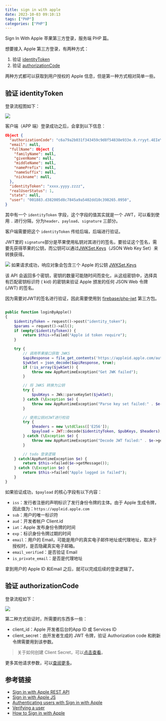 ```yaml
---
title: sign in with apple
date: 2023-10-03 09:10:13
tags: ["PHP"]
categories: ["PHP"]
---
```


Sign In With Apple 苹果第三方登录，服务端 PHP 篇。

<!-- more -->

想要接入 Apple 第三方登录，有两种方式：
1. 验证 [identityToken](https://developer.apple.com/documentation/sign_in_with_apple/sign_in_with_apple_rest_api/authenticating_users_with_sign_in_with_apple)
2. 验证 [authorizationCode](https://developer.apple.com/documentation/sign_in_with_apple/sign_in_with_apple_rest_api/verifying_a_user)

两种方式都可以获取到用户授权的 Apple 信息，但是第一种方式相对简单一些。

## 验证 identityToken

登录流程图如下：

![](https://docs-assets.developer.apple.com/published/190373199a/sign-in-with-apple-2~dark@2x.png)

客户端（APP 端）登录成功之后，会拿到以下信息：

```json
Object {
  "authorizationCode": "c6a79a2b031f343459c9d8f54838e933e.0.rryyt.4EIeY2_SW6qw1fphfGIZ-A",
  "email": null,
  "fullName": Object {
    "familyName": null,
    "givenName": null,
    "middleName": null,
    "namePrefix": null,
    "nameSuffix": null,
    "nickname": null,
  },
  "identityToken": "xxxx.yyyy.zzzz",
  "realUserStatus": 1,
  "state": null,
  "user": "001883.d382005d8c7845a9a5402dd10c398265.0950",
}
```

其中有一个 `identityToken` 字段，这个字段的值其实就是一个 JWT，可以看到使用 `.` 进行分隔，分为`header`、`payload`、`signature` 三部分。

客户端需要把这个 `identityToken` 传给后端，后端进行验证。

JWT里的 `signature`部分是苹果使用私钥对其进行的签名，要验证这个签名，需要先获得苹果的公钥，而公钥可以通过[JWKSet.Keys](https://appleid.apple.com/auth/keys)（JSON Web Key Set）来转换获得。

![](https://cdn.jsdelivr.net/gh/0xAiKang/CDN/blog/images/20231002165733.png)
如果请求成功，响应对象会包含三个 Apple 的公钥 [JWKSet.Keys](https://developer.apple.com/documentation/sign_in_with_apple/jwkset/keys)

该 API 会返回多个密钥，密钥的数量可能随时间而变化，从这组密钥中，选择具有匹配密钥标识符 ( kid) 的密钥来验证 Apple 颁发的任何 JSON Web 令牌 (JWT) 的签名。

因为需要对JWT的签名进行验证，因此需要使用到 [firebase/php-jwt](https://github.com/firebase/php-jwt) 第三方包。
```php

public function loginByApple()
{
    $identityToken = request()->post("identity_token");
    $params = request()->all();
    if (empty($identityToken)) {
        return $this->failed("Apple id token require");
    }

    try {
        // 调用苹果接口获取 JWKS
        $apiResponse = file_get_contents('https://appleid.apple.com/auth/keys');
        $jwkSet = json_decode($apiResponse, true);
        if (!is_array($jwkSet)) {
            throw new AppRuntimeException("Get JWK failed");
        }

        // 将 JWKS 转换为公钥
        try {
            $pubKeys = JWk::parseKeySet($jwkSet);
        } catch (\Exception $e) {
            throw new AppRuntimeException("Parse key set failed:" . $e->getMessage());
        }

        // 使用公钥对JWT进行检验
        try {
            $headers = new \stdClass(['E256']);
            $payload = JWT::decode($identityToken, $pubKeys, $headers);
        } catch (\Exception $e) {
            throw new AppRuntimeException("Decode JWT failed:" . $e->getMessage());
        }

        // todo 登录逻辑
    } catch(AppRuntimeException $e) {
        return $this->failed($e->getMessage());
    } catch (\Exception $e) {
        return $this->failed("Apple logged in failed");
    }
}
```
如果验证成功，`$payload` 的核心字段有以下内容：
* `iss`：发行者注册的声明标识了发行身份令牌的主体。由于 Apple 生成令牌，因此值为：`https://appleid.apple.com`
* `sub`：用户的唯一标识符
* `aud`：开发者帐户 Client.id
* `iat`：Apple 发布身份令牌的时间
* `exp`：标识身份令牌过期的时间
* `email`：用户的 Email，可能是用户的真实电子邮件地址或代理地址，取决于授权时，是否隐藏真实电子邮箱。
* `email_verified`：是否验证 Email
* `is_private_email`：是否是代理地址

拿到用户的 Apple ID 和Email 之后，就可以完成后续的登录逻辑了。

## 验证 authorizationCode
登录流程如下：

![](https://docs-assets.developer.apple.com/published/bdfb4885e6/sign-in-with-apple-3~dark@2x.png)

第二种方式验证时，所需要的东西多一些：
* client_id：Apple 开发者后台的App ID 或 Services ID
* client_secret：由开发者生成的 JWT 令牌，验证 Authorization code 和刷新令牌需要用到该参数。

> 关于如何创建 Client Secret，可以[点击查看](https://developer.apple.com/documentation/sign_in_with_apple/generate_and_validate_tokens#3262048)。

更多其他请求参数，可以[查阅更多](https://developer.apple.com/documentation/sign_in_with_apple/generate_and_validate_tokens#http-body)。


## 参考链接
* [Sign in with Apple REST API](https://developer.apple.com/documentation/sign_in_with_apple/sign_in_with_apple_rest_api)
* [Sign in with Apple JS](https://developer.apple.com/documentation/sign_in_with_apple/sign_in_with_apple_js)
* [Authenticating users with Sign in with Apple](https://developer.apple.com/documentation/sign_in_with_apple/sign_in_with_apple_rest_api/authenticating_users_with_sign_in_with_apple)
* [Verifying a user](https://developer.apple.com/documentation/sign_in_with_apple/sign_in_with_apple_rest_api/verifying_a_user)
* [How to Sign in with Apple](https://sarunw.com/tags/sign%20in%20with%20apple/)